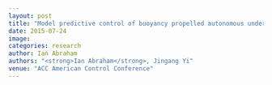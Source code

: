```yaml
---
layout: post
title: "Model predictive control of buoyancy propelled autonomous underwater glider"
date: 2015-07-24
image: 
categories: research
author: Ian Abraham
authors: "<strong>Ian Abraham</strong>, Jingang Yi"
venue: "ACC American Control Conference"
---
```

